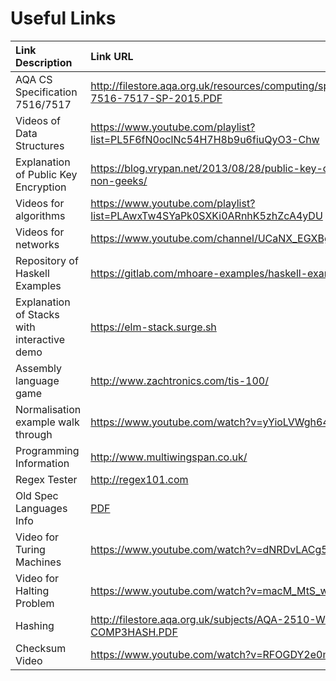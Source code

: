 # Useful Links
| Link Description | Link URL |
| :--------------- | :------- |
| AQA CS Specification 7516/7517 | <http://filestore.aqa.org.uk/resources/computing/specifications/AQA-7516-7517-SP-2015.PDF> |
| Videos of Data Structures | <https://www.youtube.com/playlist?list=PL5F6fN0oclNc54H7H8b9u6fiuQyO3-Chw> |
| Explanation of Public Key Encryption | <https://blog.vrypan.net/2013/08/28/public-key-cryptography-for-non-geeks/> |
| Videos for algorithms | <https://www.youtube.com/playlist?list=PLAwxTw4SYaPk0SXKi0ARnhK5zhZcA4yDU> |
| Videos for networks | <https://www.youtube.com/channel/UCaNX_EGXBgJYyrsRrziKnDQ> |
| Repository of Haskell Examples | <https://gitlab.com/mhoare-examples/haskell-examples> |
| Explanation of Stacks with interactive demo | <https://elm-stack.surge.sh> |
| Assembly language game | <http://www.zachtronics.com/tis-100/> |
| Normalisation example walk through | <https://www.youtube.com/watch?v=yYioLVWgh64> |
| Programming Information | <http://www.multiwingspan.co.uk/> |
| Regex Tester | <http://regex101.com> |
| Old Spec Languages Info | [PDF](Paper%201/4.4%20Theory%20of%20computation/4.4.3%20Context-free%20languages/resources/Old%20Spec%20Languages.pdf) |
| Video for Turing Machines | <https://www.youtube.com/watch?v=dNRDvLACg5Q> |
| Video for Halting Problem | <https://www.youtube.com/watch?v=macM_MtS_w4> |
| Hashing | <http://filestore.aqa.org.uk/subjects/AQA-2510-W-TRB-COMP3HASH.PDF> |
| Checksum Video | <https://www.youtube.com/watch?v=RFOGDY2e0mQ> |
